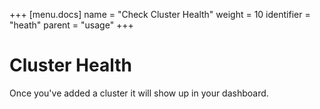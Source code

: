+++
[menu.docs]
name = "Check Cluster Health"
weight = 10
identifier = "heath"
parent = "usage"
+++

# Cluster Health 

Once you've added a cluster it will show up in your dashboard.